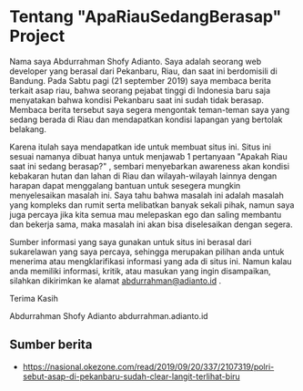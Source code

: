 Tentang "ApaRiauSedangBerasap" Project
======================================

Nama saya Abdurrahman Shofy Adianto. Saya adalah seorang web developer yang 
berasal dari Pekanbaru, Riau, dan saat ini berdomisili di Bandung. Pada Sabtu 
pagi (21 september 2019) saya membaca berita terkait asap riau, bahwa seorang pejabat tinggi di Indonesia baru saja menyatakan bahwa kondisi Pekanbaru saat ini sudah tidak berasap. Membaca berita tersebut saya segera mengontak teman-teman saya yang sedang berada di Riau dan mendapatkan kondisi lapangan yang bertolak belakang.

Karena itulah saya mendapatkan ide untuk membuat situs ini. Situs ini sesuai namanya dibuat hanya untuk menjawab 1 pertanyaan "Apakah Riau saat ini sedang berasap?" , sembari menyebarkan awareness akan kondisi kebakaran hutan dan lahan di Riau dan wilayah-wilayah lainnya dengan harapan dapat menggalang bantuan untuk sesegera mungkin menyelesaikan masalah ini. Saya tahu bahwa masalah ini adalah masalah yang kompleks dan rumit serta melibatkan banyak sekali pihak, namun saya juga percaya jika kita semua mau melepaskan ego dan saling membantu dan bekerja sama, maka masalah ini akan bisa diselesaikan dengan segera.

Sumber informasi yang saya gunakan untuk situs ini berasal dari sukarelawan yang saya percaya, sehingga merupakan pilihan anda untuk menerima atau mengklarifikasi informasi yang ada di situs ini. Namun kalau anda memiliki informasi, kritik, atau masukan yang ingin disampaikan, silahkan dikirimkan ke alamat abdurrahman@adianto.id .

Terima Kasih

Abdurrahman Shofy Adianto
abdurrahman.adianto.id

## Sumber berita
- https://nasional.okezone.com/read/2019/09/20/337/2107319/polri-sebut-asap-di-pekanbaru-sudah-clear-langit-terlihat-biru
